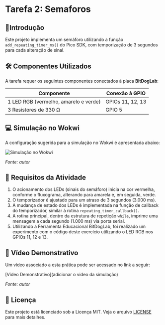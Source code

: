 # Tarefa 2: Semaforos

## 📌Introdução
Este projeto implementa um semáforo utilizando a função `add_repeating_timer_ms()` do Pico SDK, com temporização de 3 segundos para cada alteração de sinal.

## 🛠 Componentes Utilizados
A tarefa requer os seguintes componentes conectados à placa **BitDogLab**:

| Componente                  | Conexão à GPIO |
|-----------------------------|---------------|
| 1 LED RGB (vermelho, amarelo e verde)     | GPIOs 11, 12, 13 |
| 3 Resistores de 330 Ω                     | GPIO 5        |

## 💻 Simulação no Wokwi

A configuração sugerida para a simulação no Wokwi é apresentada abaixo:

![Simulação no Wokwi](https://wokwi.com/projects/421636014432418817)

*Fonte: autor*

## 📌 Requisitos da Atividade

1. O acionamento dos LEDs (sinais do semáforo) inicia na cor vermelha, conforme o fluxograma, alterando para amarela e, em seguida, verde.
2. O temporizador é ajustado para um atraso de 3 segundos (3.000 ms).
3. A mudança de estado dos LEDs é implementada na função de callback do temporizador, similar à rotina `repeating_timer_callback()`.
4. A rotina principal, dentro da estrutura de repetição `while`, imprime uma mensagem a cada segundo (1.000 ms) via porta serial.
5. Utilizando a Ferramenta Educacional BitDogLab, foi realizado um experimento com o código deste exercício utilizando o LED RGB nos GPIOs 11, 12 e 13.

## 🎥 Vídeo Demonstrativo

Um vídeo associado a esta prática pode ser acessado no link a seguir:

[Vídeo Demonstrativo](adicionar o video da simulação)

*Fonte: autor*

## 📜 Licença

Este projeto está licenciado sob a Licença MIT. Veja o arquivo [LICENSE](LICENSE) para mais detalhes.

